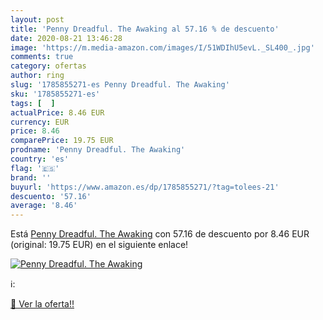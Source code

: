 ```yaml
---
layout: post
title: 'Penny Dreadful. The Awaking al 57.16 % de descuento'
date: 2020-08-21 13:46:28
image: 'https://m.media-amazon.com/images/I/51WDIhU5evL._SL400_.jpg'
comments: true
category: ofertas
author: ring
slug: '1785855271-es Penny Dreadful. The Awaking'
sku: '1785855271-es'
tags: [  ]
actualPrice: 8.46 EUR
currency: EUR
price: 8.46
comparePrice: 19.75 EUR
prodname: 'Penny Dreadful. The Awaking'
country: 'es'
flag: '🇪🇸'
brand: ''
buyurl: 'https://www.amazon.es/dp/1785855271/?tag=tolees-21'
descuento: '57.16'
average: '8.46'
---
```


Está [Penny Dreadful. The Awaking](https://www.amazon.es/dp/1785855271/?tag=tolees-21) con 57.16 de descuento por 8.46 EUR (original: 19.75 EUR) en el siguiente enlace!

[![Penny Dreadful. The Awaking](https://m.media-amazon.com/images/I/51WDIhU5evL._SL400_.jpg)](https://www.amazon.es/dp/1785855271/?tag=tolees-21)

ℹ️:


[🛒 Ver la oferta!!](https://www.amazon.es/dp/1785855271/?tag=tolees-21)
